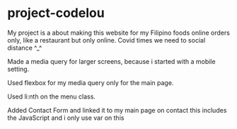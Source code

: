 # project-codelou

My project is a about making this website for my Filipino foods online orders only, like a restaurant but only online. Covid times we need to social distance ^_^

Made a media query for larger screens, because i started with a mobile setting.

Used flexbox for my media query only for the main page.

Used li:nth on the menu class.

Added Contact Form and linked it to my main page on contact 
this includes the JavaScript and i only use var on this
